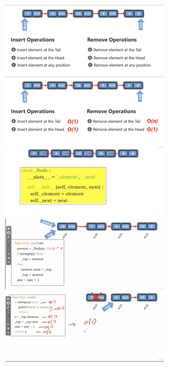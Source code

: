 <img src='../asserts/132_3.png'></img>
<img src='../asserts/132_2.png'></img>
<img src='../asserts/132_1.png'></img>
<img src='../asserts/132_4.png'></img>
<img src='../asserts/132_5.png'></img>
